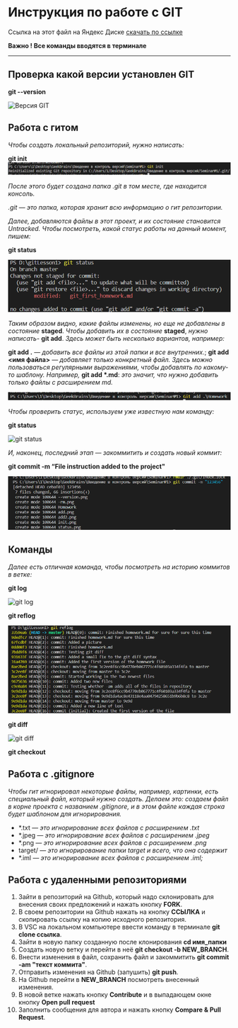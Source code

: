 # Инструкция по работе с GIT

Ссылка на этот файл на Яндекс Диске [скачать по ссылке](https://disk.yandex.ru/d/kmvATsnsNccphg)

**Важно !  Все команды вводятся в терминале**
***
## Проверка какой версии установлен GIT

 **git --version**

 ![Версия GIT](version.png)

## Работа с гитом

 _Чтобы создать локальный репозиторий, нужно написать:_

 **git init**
  ![git init](init.png)

  _После этого будет создана папка .git в том месте, где находится консоль._ 
  
  _.git — это папка, которая хранит всю информацию о гит репозитории._

  
_Далее, добавляются файлы в этот проект, и их состояние становится Untracked. Чтобы посмотреть, какой статус работы на данный момент, пишем:_

**git status**

  ![git status](status.png)

_Таким образом видно, какие файлы изменены, но еще не добавлены в состояние_ **staged**. _Чтобы добавить их в состояние_ **staged**, _нужно написать_- **git add**. _Здесь может быть несколько вариантов, например:_

**git add .** _— добавить все файлы из этой папки и все внутренних._;
**git add <имя файла>** _— добавляет только конкретный файл. Здесь можно пользоваться регулярными выражениями, чтобы добавлять по какому-то шаблону. Например,_ __git add *.md__: _это значит, что нужно добавить только файлы с расширением md._

![git add](add.png)

_Чтобы проверить статус, используем уже известную нам команду:_

**git status**

![git status](status2.png)

_И, наконец, последний этап — закоммитить и создать новый коммит:_

**git commit -m “File instruction added to the project"**

![git commit](commit.png)

## Команды 

_Далее есть отличная команда, чтобы посмотреть на историю коммитов в ветке:_

**git log**

![git log](log2.png)

**git reflog**

![git reflog](reflog.png)

**git diff**

![git diff](gitdiff.png)

**git checkout**

## Работа с .gitignore 

_Чтобы гит игнорировал некоторые файлы, например, картинки, есть специальный файл, который нужно создать. Делаем это: создаем файл в корне проекта с названием .gitignore, и в этом файле каждая строка будет шаблоном для игнорирования._

* *.txt  _— это игнорирование всех файлов с расширением .txt_
* *.jpeg  _— это игнорирование всех файлов с расширением .jpeg_
* *.png  _— это игнорирование всех файлов с расширением .png_
* target/ _— это игнорирование папки target и всего, что она содержит_
* *.iml _— это игнорирование всех файлов с расширением .iml;_

## Работа с удаленными репозиториями

1. Зайти в репозиторий на Github, который надо склонировать для внесения своих предложений и нажать кнопку __FORK__.
2. В своем репозитории на Github нажать на кнопку __ССЫЛКА__ и скопировать ссылку на копию исходного репозитория.
3. В VSC на локальном компьютере ввести команду в терминале __git clone ссылка__.
4. Зайти в новую папку созданную после клонирования **cd имя_папки**
5. Создать новую ветку и перейти в неё **git checkout -b NEW_BRANCH**.
6. Внести изменения в файл, сохранить файл и закоммитить **git commit -am "текст коммита"**.
7. Отправить изменения на Github (запушить) **git push**.
8. На Github перейти в **NEW_BRANCH** посмотреть внесенный изменения.
9. В новой ветке нажать кнопку **Contribute** и в выпадающем окне кнопку **Open pull request**
10. Заполнить сообщения для автора и нажать кнопку **Compare & Pull Request**.

